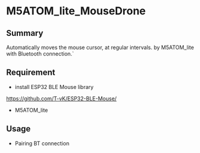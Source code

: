 # M5ATOM_lite_MouseDrone

## Summary
Automatically moves the mouse cursor, at regular intervals.
by M5ATOM_lite with Bluetooth connection.`

## Requirement

- install ESP32 BLE Mouse library
  
https://github.com/T-vK/ESP32-BLE-Mouse/

- M5ATOM_lite



## Usage
- Pairing BT connection

